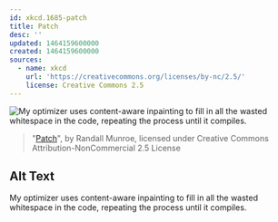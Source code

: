 ```yaml
---
id: xkcd.1685-patch
title: Patch
desc: ''
updated: 1464159600000
created: 1464159600000
sources:
  - name: xkcd
    url: 'https://creativecommons.org/licenses/by-nc/2.5/'
    license: Creative Commons 2.5
---
```

![My optimizer uses content-aware inpainting to fill in all the wasted whitespace in the code, repeating the process until it compiles.](https://imgs.xkcd.com/comics/patch.png)
> "[Patch](https://xkcd.com/1685/)", by Randall Munroe, licensed under Creative Commons Attribution-NonCommercial 2.5 License

## Alt Text
My optimizer uses content-aware inpainting to fill in all the wasted whitespace in the code, repeating the process until it compiles.

